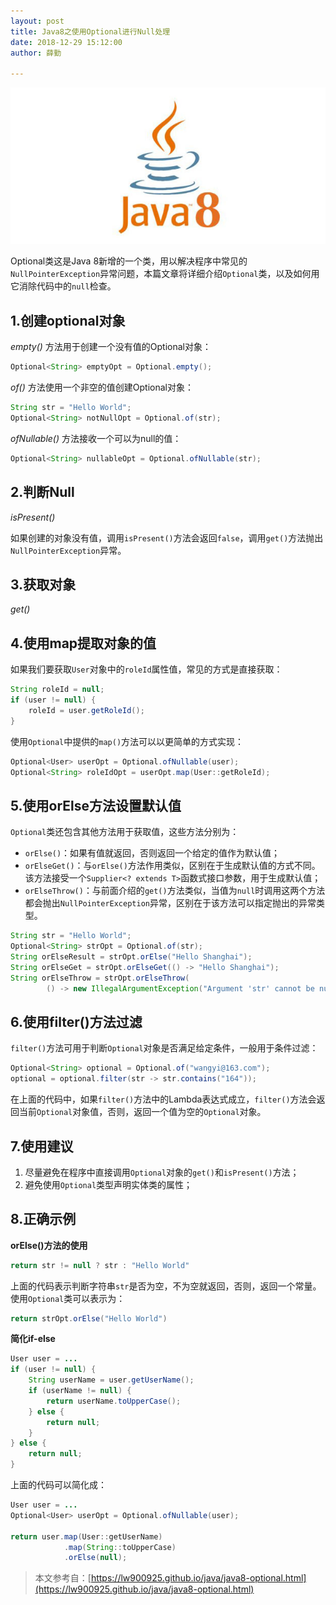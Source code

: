 ```yaml
---
layout: post
title: Java8之使用Optional进行Null处理
date: 2018-12-29 15:12:00
author: 薛勤

---
```

![](./20181229Java8之使用Optional进行Null处理/1136672-20181229151420068-1277416757.png)


Optional类这是Java 8新增的一个类，用以解决程序中常见的`NullPointerException`异常问题，本篇文章将详细介绍`Optional`类，以及如何用它消除代码中的`null`检查。

## 1.创建optional对象

*empty()* 方法用于创建一个没有值的Optional对象：

```java
Optional<String> emptyOpt = Optional.empty();
```

*of()* 方法使用一个非空的值创建Optional对象：

```java
String str = "Hello World";
Optional<String> notNullOpt = Optional.of(str);
```

*ofNullable()* 方法接收一个可以为null的值：

```java
Optional<String> nullableOpt = Optional.ofNullable(str);
```

## 2.判断Null

*isPresent()*

如果创建的对象没有值，调用`isPresent()`方法会返回`false`，调用`get()`方法抛出`NullPointerException`异常。

## 3.获取对象

*get()*

## 4.使用map提取对象的值

如果我们要获取`User`对象中的`roleId`属性值，常见的方式是直接获取：

```java
String roleId = null;
if (user != null) {
    roleId = user.getRoleId();
}
```

使用`Optional`中提供的`map()`方法可以以更简单的方式实现：

```java
Optional<User> userOpt = Optional.ofNullable(user);
Optional<String> roleIdOpt = userOpt.map(User::getRoleId);
```

## 5.使用orElse方法设置默认值

`Optional`类还包含其他方法用于获取值，这些方法分别为：

- `orElse()`：如果有值就返回，否则返回一个给定的值作为默认值；
- `orElseGet()`：与`orElse()`方法作用类似，区别在于生成默认值的方式不同。该方法接受一个`Supplier<? extends T>`函数式接口参数，用于生成默认值；
- `orElseThrow()`：与前面介绍的`get()`方法类似，当值为`null`时调用这两个方法都会抛出`NullPointerException`异常，区别在于该方法可以指定抛出的异常类型。

```java
String str = "Hello World";
Optional<String> strOpt = Optional.of(str);
String orElseResult = strOpt.orElse("Hello Shanghai");
String orElseGet = strOpt.orElseGet(() -> "Hello Shanghai");
String orElseThrow = strOpt.orElseThrow(
        () -> new IllegalArgumentException("Argument 'str' cannot be null or blank."));
```

## 6.使用filter()方法过滤

`filter()`方法可用于判断`Optional`对象是否满足给定条件，一般用于条件过滤：

```java
Optional<String> optional = Optional.of("wangyi@163.com");
optional = optional.filter(str -> str.contains("164"));
```

在上面的代码中，如果`filter()`方法中的Lambda表达式成立，`filter()`方法会返回当前`Optional`对象值，否则，返回一个值为空的`Optional`对象。

## 7.使用建议

1. 尽量避免在程序中直接调用`Optional`对象的`get()`和`isPresent()`方法；
2. 避免使用`Optional`类型声明实体类的属性；

## 8.正确示例

**orElse()方法的使用**

```java
return str != null ? str : "Hello World"
```

上面的代码表示判断字符串`str`是否为空，不为空就返回，否则，返回一个常量。使用`Optional`类可以表示为：

```java
return strOpt.orElse("Hello World")
```

**简化if-else**

```java
User user = ...
if (user != null) {
    String userName = user.getUserName();
    if (userName != null) {
        return userName.toUpperCase();
    } else {
        return null;
    }
} else {
    return null;
}
```

上面的代码可以简化成：

```java
User user = ...
Optional<User> userOpt = Optional.ofNullable(user);

return user.map(User::getUserName)
            .map(String::toUpperCase)
            .orElse(null);
```

> 本文参考自：[https://lw900925.github.io/java/java8-optional.html](https://lw900925.github.io/java/java8-optional.html)



